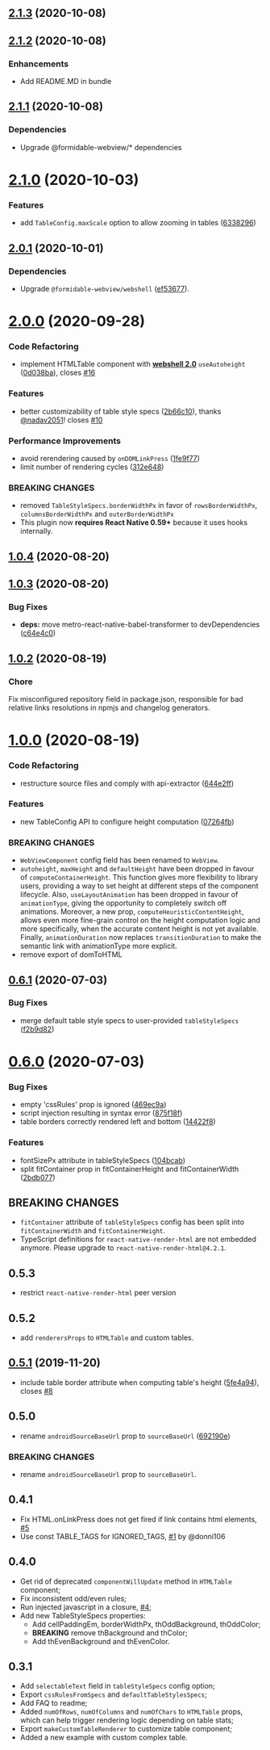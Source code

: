 ## [2.1.3](https://github.com/native-html/table-plugin/compare/v2.1.2...v2.1.3) (2020-10-08)

## [2.1.2](https://github.com/native-html/table-plugin/compare/v2.1.1...v2.1.2) (2020-10-08)

### Enhancements

- Add README.MD in bundle

## [2.1.1](https://github.com/native-html/table-plugin/compare/v2.1.0...v2.1.1) (2020-10-08)

### Dependencies

* Upgrade @formidable-webview/* dependencies

# [2.1.0](https://github.com/native-html/table-plugin/compare/v2.0.1...v2.1.0) (2020-10-03)

### Features

* add `TableConfig.maxScale` option to allow zooming in tables ([6338296](https://github.com/native-html/table-plugin/commit/63382966073e07a250ad72ea483f71b0e5516913))

## [2.0.1](https://github.com/native-html/table-plugin/compare/v2.0.0...v2.0.1) (2020-10-01)

### Dependencies

* Upgrade `@formidable-webview/webshell` ([ef53677](https://github.com/native-html/table-plugin/commit/ef5367728c7ac7fb7babe7018b96ed46a8ba5b66)).

# [2.0.0](https://github.com/native-html/table-plugin/compare/v1.0.4...v2.0.0) (2020-09-28)


### Code Refactoring

* implement HTMLTable component with [**webshell 2.0**](https://formidable-webview.github.io/webshell/) `useAutoheight` ([0d038ba](https://github.com/native-html/table-plugin/commit/0d038ba0f61cfa2cd9f089ed7d69d26d191cd4a6)), closes [#16](https://github.com/native-html/table-plugin/issues/16)


### Features

* better customizability of table style specs ([2b66c10](https://github.com/native-html/table-plugin/commit/2b66c10a61990de4a7beb735be0e5be9121c985b)), thanks [@nadav2051](https://github.com/nadav2051)! closes [#10](https://github.com/native-html/table-plugin/issues/10)


### Performance Improvements

* avoid rerendering caused by `onDOMLinkPress` ([1fe9f77](https://github.com/native-html/table-plugin/commit/1fe9f7748851d92935f9fcc7693b5be02f79bfc6))
* limit number of rendering cycles ([312e648](https://github.com/native-html/table-plugin/commit/312e648b8fb7eddd8c933d6e0b1ba8e35457a910))


### BREAKING CHANGES

* removed `TableStyleSpecs.borderWidthPx` in favor of
`rowsBorderWidthPx`, `columnsBorderWidthPx` and `outerBorderWidthPx`
* This plugin now **requires React Native 0.59+** because it uses hooks internally.

## [1.0.4](https://github.com/native-html/table-plugin/compare/v1.0.3...v1.0.4) (2020-08-20)

## [1.0.3](https://github.com/native-html/table-plugin/compare/v1.0.2...v1.0.3) (2020-08-20)


### Bug Fixes

* **deps:** move metro-react-native-babel-transformer to devDependencies ([c64e4c0](https://github.com/native-html/table-plugin/commit/c64e4c05e60347e4d403da3f2711cbeb684d6e78))

## [1.0.2](https://github.com/native-html/table-plugin/compare/v1.0.0...v1.0.2) (2020-08-19)

### Chore

Fix misconfigured repository field in package.json, responsible for bad relative links resolutions in npmjs and changelog generators.

# [1.0.0](https://github.com/native-html/table-plugin/compare/v0.6.1...v1.0.0) (2020-08-19)

### Code Refactoring

* restructure source files and comply with api-extractor ([644e2ff](https://github.com/native-html/table-plugin/commit/644e2ff653d5abff979a72ea6cee733227b0baf6))


### Features

* new TableConfig API to configure height computation ([07264fb](https://github.com/native-html/table-plugin/commit/07264fb6233d47cb23ce559c54b83c983e778021))


### BREAKING CHANGES

* `WebViewComponent` config field has been renamed to `WebView`.
* `autoheight`, `maxHeight` and `defaultHeight` have been
dropped in favour of `computeContainerHeight`. This function gives more
flexibility to library users, providing a way to set height at different
steps of the component lifecycle. Also, `useLayoutAnimation` has been
dropped in favour of `animationType`, giving the opportunity to completely
switch off animations. Moreover, a new prop, `computeHeuristicContentHeight`,
allows even more fine-grain control on the height computation logic and
more specifically, when the accurate content height is not yet available.
Finally, `animationDuration` now replaces `transitionDuration` to make the
semantic link with animationType more explicit.
* remove export of domToHTML


## [0.6.1](https://github.com/native-html/table-plugin/compare/v0.6.0...v0.6.1) (2020-07-03)


### Bug Fixes

* merge default table style specs to user-provided `tableStyleSpecs` ([f2b9d82](https://github.com/native-html/table-plugin/commit/f2b9d82c8d5f3019e95a872e4e24d3e8052a0a0d))

# [0.6.0](https://github.com/native-html/table-plugin/compare/v0.5.1...v0.6.0) (2020-07-03)


### Bug Fixes

* empty 'cssRules' prop is ignored ([469ec9a](https://github.com/native-html/table-plugin/commit/469ec9a0665735e64790df9f3724a8411fbe1d83))
* script injection resulting in syntax error ([875f18f](https://github.com/native-html/table-plugin/commit/875f18f2f24cdc1db6ee79a9487495ecddd92d15))
* table borders correctly rendered left and bottom ([14422f8](https://github.com/native-html/table-plugin/commit/14422f84cbe2c4e89315119624cd2cc6aeb46198))


### Features

* fontSizePx attribute in tableStyleSpecs ([104bcab](https://github.com/native-html/table-plugin/commit/104bcab4bbcb2ffe56f41b87cdc743170dc72614))
* split fitContainer prop in fitContainerHeight and fitContainerWidth ([2bdb077](https://github.com/native-html/table-plugin/commit/2bdb0779fd31ca8ef3021938545bed7ca2e77fa6))

## BREAKING CHANGES

- `fitContainer` attribute of `tableStyleSpecs` config has been split into `fitContainerWidth` and `fitContainerHeight`.
- TypeScript definitions for `react-native-render-html` are not embedded anymore. Please upgrade to `react-native-render-html@4.2.1`.


## 0.5.3

- restrict `react-native-render-html` peer version

## 0.5.2

- add `renderersProps` to `HTMLTable` and custom tables.

## [0.5.1](https://github.com/native-html/table-plugin/compare/v0.4.0...v0.5.1) (2019-11-20)

* include table border attribute when computing table's height ([5fe4a94](https://github.com/native-html/table-plugin/commit/5fe4a94d8489e33575ea64bc94b6f2a738e12d6a)), closes [#8](https://github.com/native-html/table-plugin/issues/8)

## 0.5.0

* rename `androidSourceBaseUrl` prop to `sourceBaseUrl` ([692190e](https://github.com/native-html/table-plugin/commit/692190ea440faa75b4c33bbc66a9d2d0cd1cdcdc))

### BREAKING CHANGES

* rename `androidSourceBaseUrl` prop to `sourceBaseUrl`.

## 0.4.1

- Fix HTML.onLinkPress does not get fired if link contains html elements, [#5](https://github.com/jsamr/react-native-render-html-table-bridge/issues/5)
- Use const TABLE_TAGS for IGNORED_TAGS, [#1](https://github.com/jsamr/react-native-render-html-table-bridge/pull/1) by @donni106

## 0.4.0

- Get rid of deprecated `componentWillUpdate` method in `HTMLTable` component;
- Fix inconsistent odd/even rules;
- Run injected javascript in a closure, [#4](https://github.com/jsamr/react-native-render-html-table-bridge/issues/4);
- Add new TableStyleSpecs properties:
    - Add cellPaddingEm, borderWidthPx, thOddBackground, thOddColor;
    - **BREAKING** remove thBackground and thColor;
    - Add thEvenBackground and thEvenColor.

## 0.3.1

- Add `selectableText` field in `tableStyleSpecs` config option;
- Export `cssRulesFromSpecs` and `defaultTableStylesSpecs`;
- Add FAQ to readme;
- Added `numOfRows`, `numOfColumns` and `numOfChars` to `HTMLTable` props, which can help trigger rendering logic depending on table stats;
- Export `makeCustomTableRenderer` to customize table component;
- Added a new example with custom complex table.
